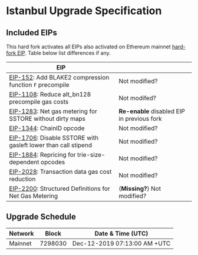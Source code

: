 # Istanbul Upgrade Specification

## Included EIPs

This hard fork activates all EIPs also activated on Ethereum mainnet [hard-fork EIP](https://eips.ethereum.org/EIPS/eip-1679).
Table below list differences if any.

| EIP |  |
| - | - |
| [EIP-152](https://eips.ethereum.org/EIPs/eip-152): Add BLAKE2 compression function `F` precompile | Not modified?
| [EIP-1108](https://eips.ethereum.org/EIPs/eip-1108): Reduce alt_bn128 precompile gas costs | Not modifed?
| [EIP-1283](https://eips.ethereum.org/EIPs/eip-1283): Net gas metering for SSTORE without dirty maps | **Re-enable** disabled EIP in previous fork |
| [EIP-1344](https://eips.ethereum.org/EIPs/eip-1344): ChainID opcode | Not modified?
| [EIP-1706](https://eips.ethereum.org/EIPs/eip-1706): Disable SSTORE with gasleft lower than call stipend | Not modified?
| [EIP-1884](https://eips.ethereum.org/EIPs/eip-1884): Repricing for trie-size-dependent opcodes | Not modified?
| [EIP-2028](https://eips.ethereum.org/EIPs/eip-2028): Transaction data gas cost reduction | Not modified?
| [EIP-2200](https://eips.ethereum.org/EIPs/eip-2200): Structured Definitions for Net Gas Metering | (**Missing?**) Not modified?

## Upgrade Schedule

| Network | Block   | Date & Time (UTC)             | 
| ------- | ------- | ----------------------------- | 
| Mainnet | 7298030 | Dec-12-2019 07:13:00 AM +UTC  | 

